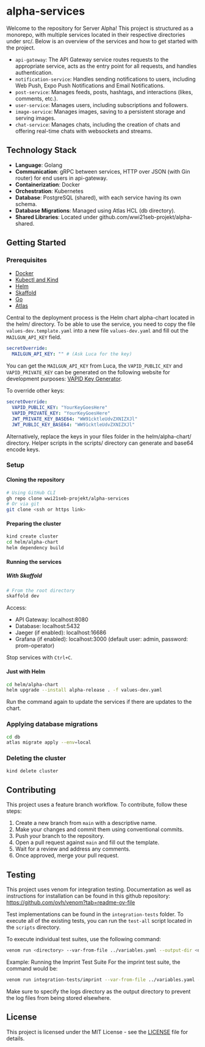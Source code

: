 # alpha-services

Welcome to the repository for Server Alpha! This project is structured as a monorepo, with multiple services located in their respective directories under src/<service-name>. Below is an overview of the services and how to get started with the project.

- `api-gateway`: The API Gateway service routes requests to the appropriate service, acts as the entry point for all requests, and handles authentication.
- `notification-service`: Handles sending notifications to users, including Web Push, Expo Push Notifications and Email Notifications.
- `post-service`: Manages feeds, posts, hashtags, and interactions (likes, comments, etc.).
- `user-service`: Manages users, including subscriptions and followers.
- `image-service`: Manages images, saving to a persistent storage and serving images.
- `chat-service`: Manages chats, including the creation of chats and offering real-time chats with websockets and streams.

## Technology Stack

- **Language**: Golang
- **Communication**: gRPC between services, HTTP over JSON (with Gin router) for end users in api-gateway.
- **Containerization**: Docker
- **Orchestration**: Kubernetes
- **Database**: PostgreSQL (shared), with each service having its own schema.
- **Database Migrations**: Managed using Atlas HCL (db directory).
- **Shared Libraries**: Located under github.com/wwi21seb-projekt/alpha-shared.

## Getting Started

### Prerequisites

- [Docker](https://docs.docker.com/get-docker/)
- [Kubectl and Kind](https://kubernetes.io/docs/tasks/tools/)
- [Helm](https://helm.sh/docs/intro/install/)
- [Skaffold](https://skaffold.dev/docs/install/)
- [Go](https://golang.org/doc/install)
- [Atlas](https://atlasgo.io/getting-started)

Central to the deployment process is the Helm chart alpha-chart located in the helm/ directory. To be able to use the service, you need to copy the file `values-dev.template.yaml` into a new file `values-dev.yaml` and fill out the `MAILGUN_API_KEY` field.

```yaml
secretOverride:
  MAILGUN_API_KEY: "" # (Ask Luca for the key)
```

You can get the `MAILGUN_API_KEY` from Luca, the `VAPID_PUBLIC_KEY` and `VAPID_PRIVATE_KEY` can be generated on the following website for development purposes: [VAPID Key Generator](https://web-push-codelab.glitch.me/).

To override other keys:

```yaml
secretOverride:
  VAPID_PUBLIC_KEY: "YourKeyGoesHere"
  VAPID_PRIVATE_KEY: "YourKeyGoesHere"
  JWT_PRIVATE_KEY_BASE64: "WW91cktleUdvZXNIZXJl"
  JWT_PUBLIC_KEY_BASE64: "WW91cktleUdvZXNIZXJl"
```

Alternatively, replace the keys in your files folder in the helm/alpha-chart/ directory. Helper scripts in the scripts/ directory can generate and base64 encode keys.

### Setup

#### Cloning the repository

```bash
# Using GitHub CLI
gh repo clone wwi21seb-projekt/alpha-services
# Or via git
git clone <ssh or https link>
```

#### Preparing the cluster

```bash
kind create cluster
cd helm/alpha-chart
helm dependency build
```

#### Running the services

##### With Skaffold

```bash
# From the root directory
skaffold dev
```

Access:

- API Gateway: localhost:8080
- Database: localhost:5432
- Jaeger (if enabled): localhost:16686
- Grafana (if enabled): localhost:3000 (default user: admin, password: prom-operator)

Stop services with `Ctrl+C`.

#### Just with Helm

```bash
cd helm/alpha-chart
helm upgrade --install alpha-release . -f values-dev.yaml
```

Run the command again to update the services if there are updates to the chart.

### Applying database migrations

```bash
cd db
atlas migrate apply --env=local
```

### Deleting the cluster

```bash
kind delete cluster
```

## Contributing

This project uses a feature branch workflow. To contribute, follow these steps:

1. Create a new branch from `main` with a descriptive name.
2. Make your changes and commit them using conventional commits.
3. Push your branch to the repository.
4. Open a pull request against `main` and fill out the template.
5. Wait for a review and address any comments.
6. Once approved, merge your pull request.

## Testing

This project uses venom for integration testing. Documentation as well as instructions for installation can be found in this github repository: https://github.com/ovh/venom?tab=readme-ov-file

Test implementations can be found in the `integration-tests` folder. To execute all of the existing tests, you can run the `test-all` script located in the `scripts` directory.

To execute individual test suites, use the following command:

```bash
venom run <directory> --var-from-file ../variables.yaml --output-dir <directory>/logs
```

Example: Running the Imprint Test Suite
For the imprint test suite, the command would be:

```bash
venom run integration-tests/imprint --var-from-file ../variables.yaml --output-dir integration-tests/imprint/logs
```
Make sure to specify the logs directory as the output directory to prevent the log files from being stored elsewhere.

## License

This project is licensed under the MIT License - see the [LICENSE](LICENSE) file for details.
